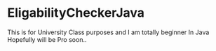 # EligabilityCheckerJava
This is for University Class purposes and I am totally beginner In Java Hopefully will be Pro soon..
